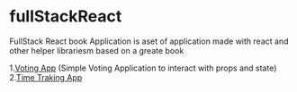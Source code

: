 # fullStackReact
FullStack React book Application is aset of application made with react and other helper librariesm based on a greate book

1.[Voting App](/01-voting_app) (Simple Voting Application to interact with props and state)
2.[Time Traking App](/02-time_tracking_app)
